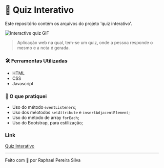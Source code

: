 # 📌 Quiz Interativo

Este repositório contém os arquivos do projeto 'quiz interativo'.

![Interactive quiz GIF](https://media.giphy.com/media/9Fe2FUHii4H1V93b8i/giphy.gif)

> Aplicação web na qual, tem-se um quiz, onde a pessoa responde o mesmo e a nota é gerada.

### 🛠 Ferramentas Utilizadas

- HTML
- CSS
- Javascript

### 📝 O que pratiquei

- Uso do método `eventListeners`;
- Uso dos méotodos `setAttribute` e `insertAdjacentElement`;
- Uso do método de array `forEach`;
- Uso do Bootstrap, para estilização;

### Link

[Quiz Interativo](https://www.elraphael.com.br/interactive-quiz/)

---

Feito com 💚 por Raphael Pereira Silva
